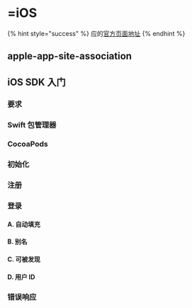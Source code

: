 # =iOS

{% hint style="success" %}
应的[官方页面地址](https://docs.passwordless.dev/guide/frontend/ios.html)
{% endhint %}

## apple-app-site-association

## iOS SDK 入门 <a href="#getting-started-with-the-ios-sdk" id="getting-started-with-the-ios-sdk"></a>

### 要求 <a href="#requirements" id="requirements"></a>

### Swift 包管理器 <a href="#swift-package-manager" id="swift-package-manager"></a>

### CocoaPods

### 初始化 <a href="#initialization" id="initialization"></a>

### 注册 <a href="#registration" id="registration"></a>

### 登录 <a href="#sign-in" id="sign-in"></a>

#### A. 自动填充 <a href="#a-auto-fill" id="a-auto-fill"></a>

#### B. 别名 <a href="#b-alias" id="b-alias"></a>

#### C. 可被发现 <a href="#c-discoverable" id="c-discoverable"></a>

#### D. 用户 ID <a href="#d-user-id" id="d-user-id"></a>

### 错误响应 <a href="#error-responses" id="error-responses"></a>

